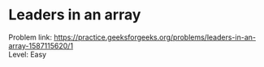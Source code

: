 # Leaders in an array
Problem link: https://practice.geeksforgeeks.org/problems/leaders-in-an-array-1587115620/1 <br>
Level: Easy
